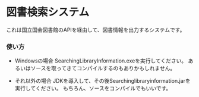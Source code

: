 # 図書検索システム
これは国立国会図書館のAPIを経由して、図書情報を出力するシステムです。

### 使い方
* Windowsの場合
SearchingLibraryInformation.exeを実行してください。
あるいはソースを取ってきてコンパイルするのもありかもしれません。

* それ以外の場合
JDKを導入して、その後Searchinglibraryinformation.jarを実行してください。
もちろん、ソースをコンパイルでもいいです。
